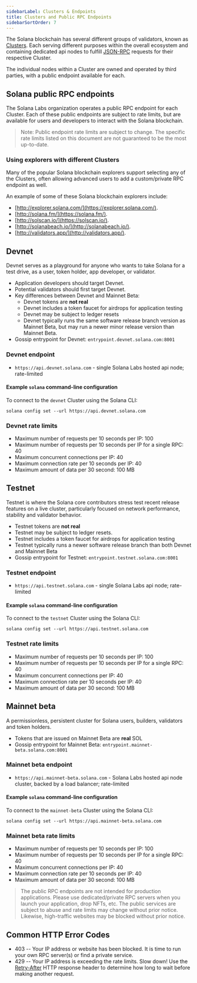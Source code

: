 ```yaml
---
sidebarLabel: Clusters & Endpoints
title: Clusters and Public RPC Endpoints
sidebarSortOrder: 7
---
```


The Solana blockchain has several different groups of validators, known as
[Clusters](/docs/core/clusters.md). Each serving different purposes within the
overall ecosystem and containing dedicated api nodes to fulfill
[JSON-RPC](/docs/rpc) requests for their respective Cluster.

The individual nodes within a Cluster are owned and operated by third parties,
with a public endpoint available for each.

## Solana public RPC endpoints

The Solana Labs organization operates a public RPC endpoint for each Cluster.
Each of these public endpoints are subject to rate limits, but are available for
users and developers to interact with the Solana blockchain.

> Note: Public endpoint rate limits are subject to change. The specific rate
> limits listed on this document are not guaranteed to be the most up-to-date.

### Using explorers with different Clusters

Many of the popular Solana blockchain explorers support selecting any of the
Clusters, often allowing advanced users to add a custom/private RPC endpoint as
well.

An example of some of these Solana blockchain explorers include:

- [http://explorer.solana.com/](https://explorer.solana.com/).
- [http://solana.fm/](https://solana.fm/).
- [http://solscan.io/](https://solscan.io/).
- [http://solanabeach.io/](http://solanabeach.io/).
- [http://validators.app/](http://validators.app/).

## Devnet

Devnet serves as a playground for anyone who wants to take Solana for a test
drive, as a user, token holder, app developer, or validator.

- Application developers should target Devnet.
- Potential validators should first target Devnet.
- Key differences between Devnet and Mainnet Beta:
  - Devnet tokens are **not real**
  - Devnet includes a token faucet for airdrops for application testing
  - Devnet may be subject to ledger resets
  - Devnet typically runs the same software release branch version as Mainnet
    Beta, but may run a newer minor release version than Mainnet Beta.
- Gossip entrypoint for Devnet: `entrypoint.devnet.solana.com:8001`

### Devnet endpoint

- `https://api.devnet.solana.com` - single Solana Labs hosted api node;
  rate-limited

#### Example `solana` command-line configuration

To connect to the `devnet` Cluster using the Solana CLI:

```shell
solana config set --url https://api.devnet.solana.com
```

### Devnet rate limits

- Maximum number of requests per 10 seconds per IP: 100
- Maximum number of requests per 10 seconds per IP for a single RPC: 40
- Maximum concurrent connections per IP: 40
- Maximum connection rate per 10 seconds per IP: 40
- Maximum amount of data per 30 second: 100 MB

## Testnet

Testnet is where the Solana core contributors stress test recent release
features on a live cluster, particularly focused on network performance,
stability and validator behavior.

- Testnet tokens are **not real**
- Testnet may be subject to ledger resets.
- Testnet includes a token faucet for airdrops for application testing
- Testnet typically runs a newer software release branch than both Devnet and
  Mainnet Beta
- Gossip entrypoint for Testnet: `entrypoint.testnet.solana.com:8001`

### Testnet endpoint

- `https://api.testnet.solana.com` - single Solana Labs api node; rate-limited

#### Example `solana` command-line configuration

To connect to the `testnet` Cluster using the Solana CLI:

```shell
solana config set --url https://api.testnet.solana.com
```

### Testnet rate limits

- Maximum number of requests per 10 seconds per IP: 100
- Maximum number of requests per 10 seconds per IP for a single RPC: 40
- Maximum concurrent connections per IP: 40
- Maximum connection rate per 10 seconds per IP: 40
- Maximum amount of data per 30 second: 100 MB

## Mainnet beta

A permissionless, persistent cluster for Solana users, builders, validators and
token holders.

- Tokens that are issued on Mainnet Beta are **real** SOL
- Gossip entrypoint for Mainnet Beta: `entrypoint.mainnet-beta.solana.com:8001`

### Mainnet beta endpoint

- `https://api.mainnet-beta.solana.com` - Solana Labs hosted api node cluster,
  backed by a load balancer; rate-limited

#### Example `solana` command-line configuration

To connect to the `mainnet-beta` Cluster using the Solana CLI:

```shell
solana config set --url https://api.mainnet-beta.solana.com
```

### Mainnet beta rate limits

- Maximum number of requests per 10 seconds per IP: 100
- Maximum number of requests per 10 seconds per IP for a single RPC: 40
- Maximum concurrent connections per IP: 40
- Maximum connection rate per 10 seconds per IP: 40
- Maximum amount of data per 30 second: 100 MB

> The public RPC endpoints are not intended for production applications. Please
> use dedicated/private RPC servers when you launch your application, drop NFTs,
> etc. The public services are subject to abuse and rate limits may change
> without prior notice. Likewise, high-traffic websites may be blocked without
> prior notice.

## Common HTTP Error Codes

- 403 -- Your IP address or website has been blocked. It is time to run your own
  RPC server(s) or find a private service.
- 429 -- Your IP address is exceeding the rate limits. Slow down! Use the
  [Retry-After](https://developer.mozilla.org/en-US/docs/Web/HTTP/Headers/Retry-After)
  HTTP response header to determine how long to wait before making another
  request.
